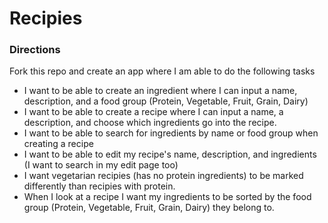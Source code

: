 # Recipies

### Directions

Fork this repo and create an app where I am able to do the following tasks

- I want to be able to create an ingredient where I can input a name, description, and a food group (Protein, Vegetable, Fruit, Grain, Dairy)
- I want to be able to create a recipe where I can input a name, a description, and choose which ingredients go into the recipe.
- I want to be able to search for ingredients by name or food group when creating a recipe
- I want to be able to edit my recipe's name, description, and ingredients (I want to search in my edit page too)
- I want vegetarian recipies (has no protein ingredients) to be marked differently than recipies with protein.
- When I look at a recipe I want my ingredients to be sorted by the food group (Protein, Vegetable, Fruit, Grain, Dairy) they belong to.
